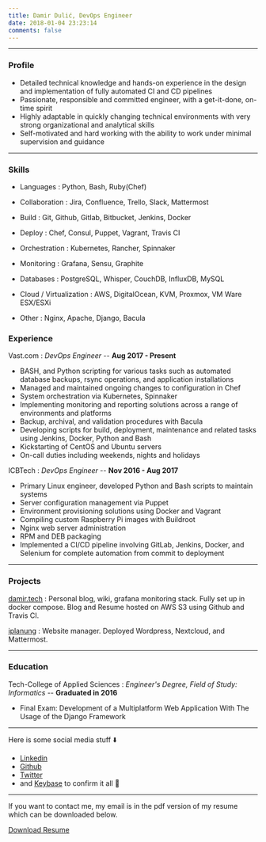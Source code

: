 ```yaml
---
title: Damir Dulić, DevOps Engineer
date: 2018-01-04 23:23:14
comments: false
---
```


---
### Profile

* Detailed technical knowledge and hands-on experience in the design and implementation of fully automated CI and CD pipelines
* Passionate, responsible and committed engineer, with a get-it-done, on-time spirit
* Highly adaptable in quickly changing technical environments with very strong organizational and analytical skills
* Self-motivated and hard working with the ability to work under minimal supervision and guidance

------

### Skills

* Languages
  : Python, Bash, Ruby(Chef)

* Collaboration
  : Jira, Confluence, Trello, Slack, Mattermost

* Build
  : Git, Github, Gitlab, Bitbucket, Jenkins, Docker

* Deploy
  : Chef, Consul, Puppet, Vagrant, Travis CI

* Orchestration
  : Kubernetes, Rancher, Spinnaker

* Monitoring
  : Grafana, Sensu, Graphite

* Databases
  : PostgreSQL, Whisper, CouchDB, InfluxDB, MySQL

* Cloud / Virtualization
  : AWS, DigitalOcean, KVM, Proxmox, VM Ware ESX/ESXi

* Other
  : Nginx, Apache, Django, Bacula


### Experience

Vast.com
: *DevOps Engineer* --
  __Aug 2017 - Present__

* BASH, and Python scripting for various tasks such as automated database backups, rsync operations, and application installations
* Managed and maintained ongoing changes to configuration in Chef
* System orchestration via Kubernetes, Spinnaker
* Implementing monitoring and reporting solutions across a range of environments and platforms
* Backup, archival, and validation procedures with Bacula
* Developing scripts for build, deployment, maintenance and related tasks using Jenkins, Docker, Python and Bash
* Kickstarting of CentOS and Ubuntu servers
* On-call duties including weekends, nights and holidays

ICBTech
: *DevOps Engineer* --
  __Nov 2016 - Aug 2017__

* Primary Linux engineer, developed Python and Bash scripts to maintain systems
* Server configuration management via Puppet
* Environment provisioning solutions using Docker and Vagrant
* Compiling custom Raspberry Pi images with Buildroot
* Nginx web server administration
* RPM and DEB packaging
* Implemented a CI/CD pipeline involving GitLab, Jenkins, Docker, and Selenium for complete automation from commit to deployment

------

### Projects

[damir.tech](https://damir.tech)
: Personal blog, wiki, grafana monitoring stack. Fully set up in docker compose. Blog and Resume hosted on AWS S3 using Github and Travis CI.

[iplanung](https://iplanung.com)
: Website manager. Deployed Wordpress, Nextcloud, and Mattermost.

------

### Education

Tech-College of Applied Sciences
: *Engineer's Degree, Field of Study: Informatics* --
  __Graduated in 2016__

* Final Exam: Development of a Multiplatform Web Application With The Usage of the Django Framework

------


Here is some social media stuff ⬇️
- [Linkedin](https://www.linkedin.com/in/ddulic/)
- [Github](https://github.com/ddulic)
- [Twitter](https://twitter.com/_ddulic)
- and [Keybase](https://keybase.io/ddulic) to confirm it all 🔑

---

If you want to contact me, my email is in the pdf version of my resume which can be downloaded below.

<a class="custom_btn" href="/ddulic.pdf">Download Resume</a>

